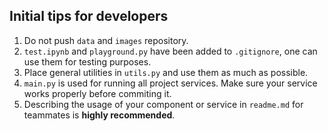 ## Initial tips for developers
1. Do not push `data` and `images` repository.
2. `test.ipynb` and `playground.py` have been added to `.gitignore`, one can use them for testing purposes.
3. Place general utilities in `utils.py` and use them as much as possible.
4. `main.py` is used for running all project services. Make sure your service works properly before commiting it.
5. Describing the usage of your component or service in `readme.md` for teammates is **highly recommended**.